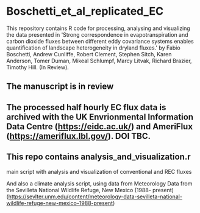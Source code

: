 # Boschetti_et_al_replicated_EC

This repository contains R code for processing, analysing and visualizing the data presented in 'Strong correspondence in evapotranspiration and carbon dioxide fluxes between different eddy covariance systems enables quantification of landscape heterogeneity in dryland fluxes.' by Fabio Boschetti, Andrew Cunliffe, Robert Clement, Stephen Sitch, Karen Anderson, Tomer Duman, Mikeal Schlumpf, Marcy Litvak, Richard Brazier, Timothy Hill. (In Review).

## The manuscript is in review

## The processed half hourly EC flux data is archived with the UK Envrionmental Information Data Centre (https://eidc.ac.uk/) and AmeriFlux (https://ameriflux.lbl.gov/). DOI TBC.


## This repo contains analysis_and_visualization.r
   main script with analysis and visualization of conventional and REC fluxes

And also a climate analysis script, using data from 
Meteorology Data from the Sevilleta National Wildlife Refuge, New Mexico (1988- present)
(https://sevlter.unm.edu/content/meteorology-data-sevilleta-national-wildlife-refuge-new-mexico-1988-present) 
